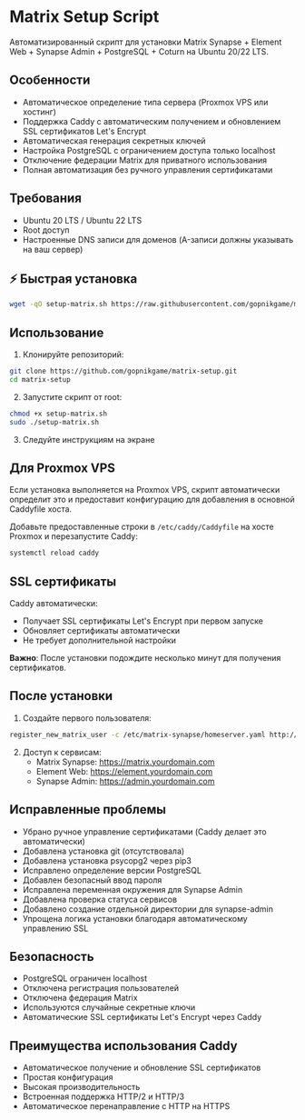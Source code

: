 # Matrix Setup Script

Автоматизированный скрипт для установки Matrix Synapse + Element Web + Synapse Admin + PostgreSQL + Coturn на Ubuntu 20/22 LTS.

## Особенности

- Автоматическое определение типа сервера (Proxmox VPS или хостинг)
- Поддержка Caddy с автоматическим получением и обновлением SSL сертификатов Let's Encrypt
- Автоматическая генерация секретных ключей
- Настройка PostgreSQL с ограничением доступа только localhost
- Отключение федерации Matrix для приватного использования
- Полная автоматизация без ручного управления сертификатами

## Требования

- Ubuntu 20 LTS / Ubuntu 22 LTS
- Root доступ
- Настроенные DNS записи для доменов (A-записи должны указывать на ваш сервер)

## ⚡ Быстрая установка

```bash
wget -qO setup-matrix.sh https://raw.githubusercontent.com/gopnikgame/matrix-setup/main/setup-matrix.sh && chmod +x setup-matrix.sh && sudo ./setup-matrix.sh
```

## Использование

1. Клонируйте репозиторий:
```bash
git clone https://github.com/gopnikgame/matrix-setup.git
cd matrix-setup
```

2. Запустите скрипт от root:
```bash
chmod +x setup-matrix.sh
sudo ./setup-matrix.sh
```

3. Следуйте инструкциям на экране

## Для Proxmox VPS

Если установка выполняется на Proxmox VPS, скрипт автоматически определит это и предоставит конфигурацию для добавления в основной Caddyfile хоста.

Добавьте предоставленные строки в `/etc/caddy/Caddyfile` на хосте Proxmox и перезапустите Caddy:
```bash
systemctl reload caddy
```

## SSL сертификаты

Caddy автоматически:
- Получает SSL сертификаты Let's Encrypt при первом запуске
- Обновляет сертификаты автоматически
- Не требует дополнительной настройки

**Важно**: После установки подождите несколько минут для получения сертификатов.

## После установки

1. Создайте первого пользователя:
```bash
register_new_matrix_user -c /etc/matrix-synapse/homeserver.yaml http://localhost:8008
```

2. Доступ к сервисам:
   - Matrix Synapse: https://matrix.yourdomain.com
   - Element Web: https://element.yourdomain.com  
   - Synapse Admin: https://admin.yourdomain.com

## Исправленные проблемы

- Убрано ручное управление сертификатами (Caddy делает это автоматически)
- Добавлена установка git (отсутствовала)
- Добавлена установка psycopg2 через pip3
- Исправлено определение версии PostgreSQL
- Добавлен безопасный ввод пароля
- Исправлена переменная окружения для Synapse Admin
- Добавлена проверка статуса сервисов
- Добавлено создание отдельной директории для synapse-admin
- Упрощена логика установки благодаря автоматическому управлению SSL

## Безопасность

- PostgreSQL ограничен localhost
- Отключена регистрация пользователей
- Отключена федерация Matrix
- Используются случайные секретные ключи
- Автоматические SSL сертификаты Let's Encrypt через Caddy

## Преимущества использования Caddy

- Автоматическое получение и обновление SSL сертификатов
- Простая конфигурация
- Высокая производительность
- Встроенная поддержка HTTP/2 и HTTP/3
- Автоматическое перенаправление с HTTP на HTTPS
